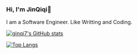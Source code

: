 ### Hi, I'm JinQiqi👋

<!--
**ginqi7/ginqi7** is a ✨ _special_ ✨ repository because its `README.md` (this file) appears on your GitHub profile.


-->

I am a Software Engineer.
Like Writting and Coding.

[![ginqi7's GitHub stats](https://github-readme-stats.vercel.app/api?username=ginqi7)](https://github.com/anuraghazra/github-readme-stats)

[![Top Langs](https://github-readme-stats.vercel.app/api/top-langs/?username=ginqi7)](https://github.com/anuraghazra/github-readme-stats)
